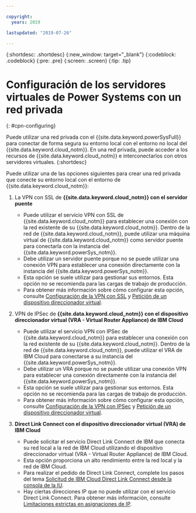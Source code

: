 ```yaml
---

copyright:
  years: 2019

lastupdated: "2019-07-26"

---
```


{:shortdesc: .shortdesc}
{:new_window: target="_blank"}
{:codeblock: .codeblock}
{:pre: .pre}
{:screen: .screen}
{:tip: .tip}

# Configuración de los servidores virtuales de Power Systems con un red privada
{: #cpn-configuring}

Puede utilizar una red privada con el {{site.data.keyword.powerSysFull}} para conectar de forma segura su entorno local con el entorno no local del {{site.data.keyword.cloud_notm}}. En una red privada, puede acceder a los recursos de {{site.data.keyword.cloud_notm}} e interconectarlos con otros servidores virtuales.
{:shortdesc}

Puede utilizar una de las opciones siguientes para crear una red privada que conecte su entorno local con el entorno de {{site.data.keyword.cloud_notm}}:

1. La VPN con SSL de **{{site.data.keyword.cloud_notm}} con el servidor puente**
   * Puede utilizar el servicio VPN con SSL de {{site.data.keyword.cloud_notm}} para establecer una conexión con la red existente de su {{site.data.keyword.cloud_notm}}. Dentro de la red de {{site.data.keyword.cloud_notm}}, puede utilizar una máquina virtual de {{site.data.keyword.cloud_notm}} como servidor puente para conectarla con la instancia del {{site.data.keyword.powerSys_notm}}.
   * Debe utilizar un servidor puente porque no se puede utilizar una conexión VPN para establecer una conexión directamente con la instancia del {{site.data.keyword.powerSys_notm}}.
   * Esta opción se suele utilizar para gestionar sus entornos. Esta opción no se recomienda para las cargas de trabajo de producción.
   * Para obtener más información sobre cómo configurar esta opción, consulte [Configuración de la VPN con SSL](/docs/infrastructure/iaas-vpn?topic=VPN-setup-ssl-vpn-connections) y [Petición de un dispositivo direccionador virtual](/docs/infrastructure/virtual-router-appliance?topic=virtual-router-appliance-getting-started#order-vra).

2. VPN de IPSec de **{{site.data.keyword.cloud_notm}} con el dispositivo direccionador virtual (VRA - Virtual Router Appliance) de IBM Cloud**
   * Puede utilizar el servicio VPN con IPSec de {{site.data.keyword.cloud_notm}} para establecer una conexión con la red existente de su {{site.data.keyword.cloud_notm}}. Dentro de la red de {{site.data.keyword.cloud_notm}}, puede utilizar el VRA de IBM Cloud para conectarse a su instancia del {{site.data.keyword.powerSys_notm}}.
   * Debe utilizar un VRA porque no se puede utilizar una conexión VPN para establecer una conexión directamente con la instancia del {{site.data.keyword.powerSys_notm}}.
   * Esta opción se suele utilizar para gestionar sus entornos. Esta opción no se recomienda para las cargas de trabajo de producción.
   * Para obtener más información sobre cómo configurar esta opción, consulte [Configuración de la VPN con IPSec](/docs/infrastructure/iaas-vpn?topic=VPN-setup-ipsec-vpn) y [Petición de un dispositivo direccionador virtual](/docs/infrastructure/virtual-router-appliance?topic=virtual-router-appliance-getting-started#order-vra).

3. **Direct Link Connect con el dispositivo direccionador virtual (VRA) de IBM Cloud**
   * Puede solicitar el servicio Direct Link Connect de IBM que conecta su red local a la red de IBM Cloud utilizando el dispositivo direccionador virtual (VRA - Virtual Router Appliance) de IBM Cloud.
   * Esta opción proporciona un alto rendimiento entre la red local y la red de IBM Cloud.
   * Para realizar el pedido de Direct Link Connect, complete los pasos del tema [Solicitud de IBM Cloud Direct Link Connect desde la consola de la IU](/docs/infrastructure/power-iaas?topic=power-iaas-ordering-direct-link-connect).
   * Hay ciertas direcciones IP que no puede utilizar con el servicio Direct Link Connect. Para obtener más información, consulte [Limitaciones estrictas en asignaciones de IP](/docs/infrastructure/direct-link?topic=direct-link-configure-ibm-cloud-direct-link#strict-limitations-on-ip-assignments).
